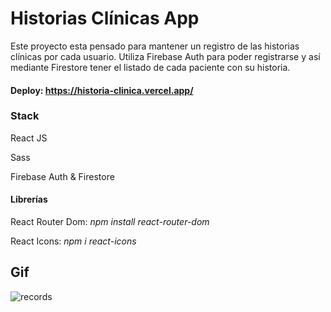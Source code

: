 # Historias Clínicas App

Este proyecto esta pensado para mantener un registro de las historias clínicas por cada usuario. Utiliza Firebase Auth para poder registrarse y así mediante Firestore tener el listado de cada paciente con su historia.

#### Deploy: https://historia-clinica.vercel.app/

### Stack

React JS

Sass

Firebase Auth & Firestore



#### Librerías

React Router Dom: *npm install react-router-dom*

React Icons: *npm i react-icons*



## Gif
![records](https://user-images.githubusercontent.com/74205827/144538633-c8c44f54-d0c8-44d2-a969-bbe95c3fe136.gif)
